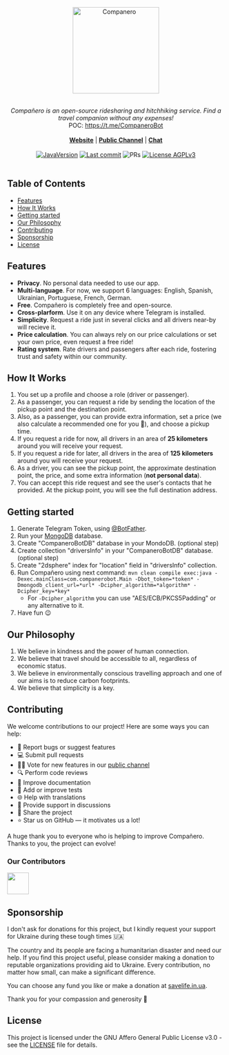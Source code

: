 <div align="center"><img width="200" alt="Companero" src="https://companero.io/assets/images/logo/logo.webp"/></div>
<br/>
<p align="center">
   <i>Compañero is an open-source ridesharing and hitchhiking service. Find a travel companion without any expenses!</i>
   <br/>
   POC: <a href="https://t.me/CompaneroBot">https://t.me/CompaneroBot</a>
   <br/><br/>
     <b><a href="https://companero.io">Website</a></b>  | <b><a href="https://t.me/CompaneroUpdates">Public Channel</a></b> | <b><a href="https://t.me/CompaneroChat">Chat</a></b>
     <br/><br/>
   <a href="https://jdk.java.net/archive/"><img src="https://img.shields.io/badge/Java_Version-21-ffd7d7?logo=hackthebox&logoColor=fff" alt="JavaVersion"/></a>
   <a target="_blank" href="https://github.com/kopytovskiy/companero-bot"><img src="https://img.shields.io/github/last-commit/kopytovskiy/companero-bot?logo=github&color=ffd7d7&logoColor=fff" alt="Last commit"/></a>
   <img src="https://img.shields.io/badge/PRs-Welcome-ffd7d7?&logoColor=fff" alt="PRs"/>   
   <a href="https://github.com/kopytovskiy/companero-bot/blob/master/LICENSE"><img src="https://img.shields.io/badge/License-AGPLv3-ffd7d7?logo=opensourceinitiative&logoColor=fff" alt="License AGPLv3"/></a>
   <br/><br/>
</p>


## Table of Contents
- [Features](#features)
- [How It Works](#how-it-works)
- [Getting started](#getting-started)
- [Our Philosophy](#our-philosophy)
- [Contributing](#contributing)
- [Sponsorship](#sponsorship)
- [License](#license)

## Features
* **Privacy**. No personal data needed to use our app.
* **Multi-language**. For now, we support 6 languages: English, Spanish, Ukrainian, Portuguese, French, German.
* **Free**. Compañero is completely free and open-source.
* **Cross-plarform**. Use it on any device where Telegram is installed.
* **Simplicity**. Request a ride just in several clicks and all drivers near-by will recieve it.
* **Price calculation**. You can always rely on our price calculations or set your own price, even request a free ride!
* **Rating system**. Rate drivers and passengers after each ride, fostering trust and safety within our community.

## How It Works
1. You set up a profile and choose a role (driver or passenger).
2. As a passenger, you can request a ride by sending the location of the pickup point and the destination point.
3. Also, as a passenger, you can provide extra information, set a price (we also calculate a recommended one for you 🥰), and choose a pickup time.
4. If you request a ride for now, all drivers in an area of **25 kilometers** around you will receive your request.
5. If you request a ride for later, all drivers in the area of **125 kilometers** around you will receive your request.
6. As a driver, you can see the pickup point, the approximate destination point, the price, and some extra information (**not personal data**).
7. You can accept this ride request and see the user's contacts that he provided. At the pickup point, you will see the full destination address.

## Getting started
1. Generate Telegram Token, using [@BotFather](https://t.me/BotFather).
2. Run your [MongoDB](https://github.com/mongodb/mongo) database.
3. Create "CompaneroBotDB" database in your MondoDB. (optional step)
4. Create collection "driversInfo" in your "CompaneroBotDB" database. (optional step)
5. Create "2dsphere" index for "location" field in "driversInfo" collection.
6. Run Compañero using next command: `mvn clean compile exec:java -Dexec.mainClass=com.companerobot.Main -Dbot_token=*token* -Dmongodb_client_url=*url* -Dcipher_algorithm=*algorithm* -Dcipher_key=*key*`
    * For `-Dcipher_algorithm` you can use "AES/ECB/PKCS5Padding" or any alternative to it.
7. Have fun 😉

## Our Philosophy
1. We believe in kindness and the power of human connection.
2. We believe that travel should be accessible to all, regardless of economic status.
3. We believe in environmentally conscious travelling approach and one of our aims is to reduce carbon footprints.
4. We believe that simplicity is a key.

## Contributing
We welcome contributions to our project! Here are some ways you can help:
* 🐛 Report bugs or suggest features
* 💻 Submit pull requests
* 🙋‍♂️ Vote for new features in our [public channel](https://t.me/CompaneroUpdates)
* 🔍 Perform code reviews
* 📖 Improve documentation
* 🧪 Add or improve tests
* 🌐 Help with translations
* 🤝 Provide support in discussions
* 🚀 Share the project
* ⭐ Star us on GitHub — it motivates us a lot!

A huge thank you to everyone who is helping to improve Compañero. Thanks to you, the project can evolve!

### Our Contributors

<a href="https://github.com/kopytovskiy"><img src="https://avatars.githubusercontent.com/u/17334798?v=4" width="50" height="50" alt=""/></a>

## Sponsorship

I don't ask for donations for this project, but I kindly request your support for Ukraine during these tough times 🇺🇦

The country and its people are facing a humanitarian disaster and need our help. If you find this project useful, please consider making a donation to reputable organizations providing aid to Ukraine. Every contribution, no matter how small, can make a significant difference. 

You can choose any fund you like or make a donation at [savelife.in.ua](https://savelife.in.ua/en/donate-en/). 

Thank you for your compassion and generosity 🙏

## License

This project is licensed under the GNU Affero General Public License v3.0 - see the [LICENSE](LICENSE) file for details.